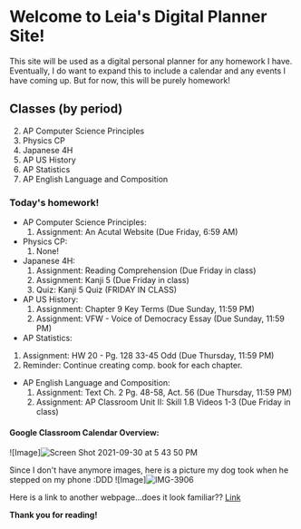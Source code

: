 # Welcome to Leia's Digital Planner Site!

This site will be used as a digital personal planner for any homework I have. Eventually, I do want to expand this to include a calendar and any events I have coming up. But for now, this will be purely homework!

## Classes (by period)

2. AP Computer Science Principles
3. Physics CP
4. Japanese 4H
5. AP US History
6. AP Statistics
7. AP English Language and Composition

### Today's homework!
- AP Computer Science Principles:
  1) Assignment: An Acutal Website (Due Friday, 6:59 AM)
- Physics CP:
  1) None!
- Japanese 4H:
  1) Assignment: Reading Comprehension (Due Friday in class)
  2) Assignment: Kanji 5 (Due Friday in class)
  3) Quiz: Kanji 5 Quiz (FRIDAY IN CLASS)
- AP US History:
  1) Assignment: Chapter 9 Key Terms (Due Sunday, 11:59 PM)
  2) Assignment: VFW - Voice of Democracy Essay (Due Sunday, 11:59 PM)
 - AP Statistics:
  1) Assignment: HW 20 - Pg. 128 33-45 Odd (Due Thursday, 11:59 PM)
  2) Reminder: Continue creating comp. book for each chapter.
- AP English Language and Composition:
  1) Assignment: Text Ch. 2 Pg. 48-58, Act. 56 (Due Thursday, 11:59 PM)
  2) Assignment: AP Classroom Unit II: Skill 1.B Videos 1-3 (Due Friday in class)

#### Google Classroom Calendar Overview:
![Image]![Screen Shot 2021-09-30 at 5 43 50 PM](https://user-images.githubusercontent.com/91555523/135557278-bcceb28e-120e-405d-85a0-58e832af9bdb.png)

Since I don't have anymore images, here is a picture my dog took when he stepped on my phone :DDD
![Image]![IMG-3906](https://user-images.githubusercontent.com/91555523/135557818-536425b4-3c6f-4c4b-aee9-752560756b16.jpg)

Here is a link to another webpage...does it look familiar??
[Link](https://mrmarchant.com/)

**Thank you for reading!**
